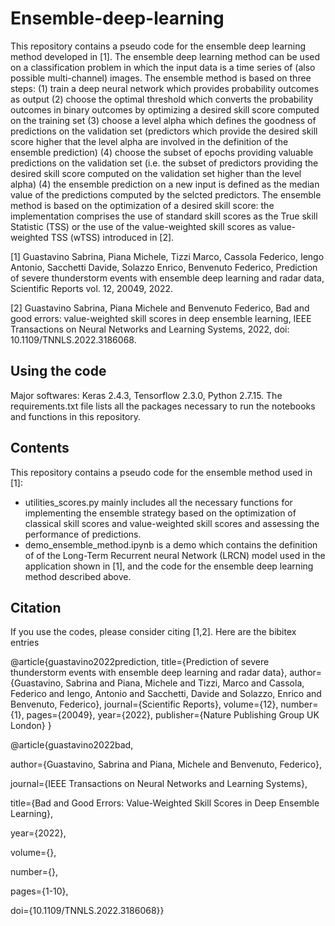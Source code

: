 # Ensemble-deep-learning
This repository contains a pseudo code for the ensemble deep learning method developed in [1]. The ensemble deep learning method can be used on a classification problem in which the input data is a time series of (also possible multi-channel) images. The ensemble method is based on three steps: (1) train a deep neural network which provides probability outcomes as output (2) choose the optimal threshold which converts the probability outcomes in binary outcomes by optimizing a desired skill score computed on the training set (3) choose a level alpha which defines the goodness of predictions on the validation set (predictors which provide the desired skill score higher that the level alpha are involved in the definition of the ensemble prediction) (4) choose the subset of epochs providing valuable predictions on the validation set (i.e. the subset of predictors providing the desired skill score computed on the validation set higher than the level alpha) (4) the ensemble prediction on a new input is defined as the median value of the predictions computed  by the selcted predictors. The ensemble method is based on the optimization of a desired skill score: the implementation comprises the use of standard skill scores as the True skill Statistic (TSS) or the use of the value-weighted skill scores as value-weighted TSS (wTSS) introduced in [2].

[1] Guastavino Sabrina, Piana Michele, Tizzi Marco, Cassola Federico, Iengo Antonio, Sacchetti Davide, Solazzo Enrico, Benvenuto Federico, Prediction of severe thunderstorm events with ensemble deep learning and radar data, Scientific Reports vol. 12, 20049, 2022.

[2] Guastavino Sabrina, Piana Michele and Benvenuto Federico, Bad and good errors: value-weighted skill scores in deep ensemble learning, IEEE Transactions on Neural Networks and Learning Systems, 2022, doi: 10.1109/TNNLS.2022.3186068.

## Using the code

Major softwares: Keras 2.4.3, Tensorflow 2.3.0, Python 2.7.15. The requirements.txt file lists all the packages necessary to run the notebooks and functions in this repository.


## Contents

This repository contains a pseudo code for the ensemble method used in [1]:
- utilities_scores.py mainly includes all the necessary functions for implementing the ensemble strategy based on the optimization of classical skill scores and value-weighted skill scores and assessing the performance of predictions.
- demo_ensemble_method.ipynb is a demo which contains the definition of of the Long-Term Recurrent neural Network (LRCN) model used in the application shown in [1], and the code for the ensemble deep learning method described above. 

## Citation

If you use the codes, please consider citing [1,2]. Here are the bibitex entries

@article{guastavino2022prediction,
  title={Prediction of severe thunderstorm events with ensemble deep learning and radar data},
  author={Guastavino, Sabrina and Piana, Michele and Tizzi, Marco and Cassola, Federico and Iengo, Antonio and Sacchetti, Davide and Solazzo, Enrico and Benvenuto, Federico},
  journal={Scientific Reports},
  volume={12},
  number={1},
  pages={20049},
  year={2022},
  publisher={Nature Publishing Group UK London}
}


@article{guastavino2022bad,

  author={Guastavino, Sabrina and Piana, Michele and Benvenuto, Federico},

  journal={IEEE Transactions on Neural Networks and Learning Systems}, 

  title={Bad and Good Errors: Value-Weighted Skill Scores in Deep Ensemble Learning}, 

  year={2022},

  volume={},

  number={},

  pages={1-10},

  doi={10.1109/TNNLS.2022.3186068}}
  


